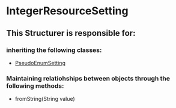 # IntegerResourceSetting
## This Structurer is responsible for:
### inheriting the following classes:
* [PseudoEnumSetting](../ServiceProviders/PseudoEnumSetting.md)
### Maintaining relatiohships between objects through the following methods: 
* fromString(String value)

